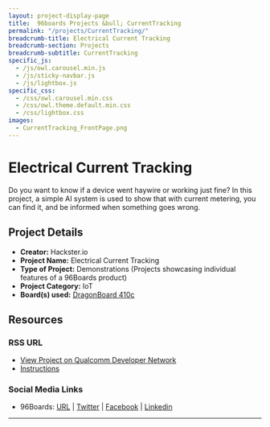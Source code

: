 ```yaml
---
layout: project-display-page
title:  96boards Projects &bull; CurrentTracking
permalink: "/projects/CurrentTracking/"
breadcrumb-title: Electrical Current Tracking
breadcrumb-section: Projects
breadcrumb-subtitle: CurrentTracking
specific_js:
  - /js/owl.carousel.min.js
  - /js/sticky-navbar.js
  - /js/lightbox.js
specific_css:
  - /css/owl.carousel.min.css
  - /css/owl.theme.default.min.css
  - /css/lightbox.css
images:
  - CurrentTracking_FrontPage.png
---
```

# Electrical Current Tracking

Do you want to know if a device went haywire or working just fine? In this project, a simple AI system is used to show that with current metering, you can find it, and be informed when something goes wrong.

## Project Details

- **Creator:** Hackster.io
- **Project Name:** Electrical Current Tracking
- **Type of Project:** Demonstrations (Projects showcasing individual features of a 96Boards product)
- **Project Category:** IoT
- **Board(s) used:** [DragonBoard 410c](http://www.96boards.org/product/dragonboard410c/)

## Resources

### RSS URL

- [View Project on Qualcomm Developer Network](https://developer.qualcomm.com/project/electrical-current-tracking)
- [Instructions](https://www.hackster.io/enigma-energy-7/current-track-7506d1)

### Social Media Links

- 96Boards: [URL](http://www.96boards.org/) &#124; [Twitter](https://twitter.com/96boards) &#124; [Facebook](https://www.facebook.com/96Boards) &#124; [Linkedin](https://www.linkedin.com/showcase/6637095/)


***
